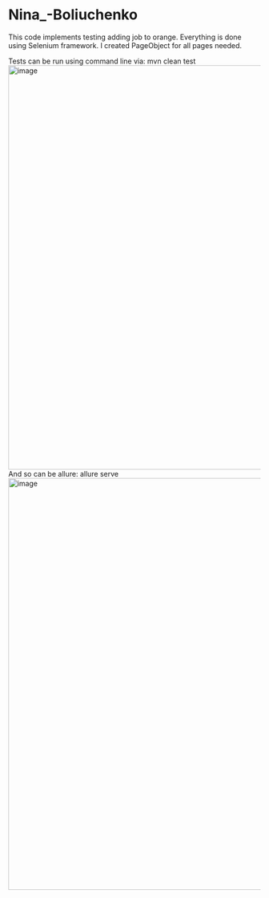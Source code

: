 # Nina_-Boliuchenko
This code implements testing adding job to orange. Everything is done using Selenium framework. I created PageObject for all pages needed.

Tests can be run using command line via: mvn clean test 
<img width="806" alt="image" src="https://github.com/Nino106/Nina_-Boliuchenko/assets/98800606/24fe0c1a-dfe3-456f-b9d8-28f32d552838">
And so can be allure: allure serve 
<img width="821" alt="image" src="https://github.com/Nino106/Nina_-Boliuchenko/assets/98800606/531c80bc-9f82-48c5-861b-4d0df029a15b">
